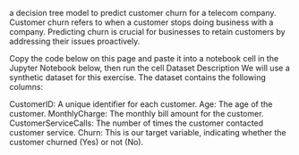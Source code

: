  a decision tree model to predict customer churn for a telecom company. Customer churn refers to when a customer stops doing business with a company. Predicting churn is crucial for businesses to retain customers by addressing their issues proactively.

Copy the code below on this page and paste it into a notebook cell in the Jupyter Notebook below, then run the cell
Dataset Description
We will use a synthetic dataset for this exercise. The dataset contains the following columns:

CustomerID: A unique identifier for each customer.
Age: The age of the customer.
MonthlyCharge: The monthly bill amount for the customer.
CustomerServiceCalls: The number of times the customer contacted customer service.
Churn: This is our target variable, indicating whether the customer churned (Yes) or not (No).
